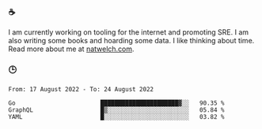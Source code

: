 ### ☕

I am currently working on tooling for the internet and promoting SRE. I am also writing some books and hoarding some data. I like thinking about time. Read more about me at [natwelch.com](https://natwelch.com).

### 🕒

<!--START_SECTION:waka-->

```text
From: 17 August 2022 - To: 24 August 2022

Go                        ██████████████████████▓░░   90.35 %
GraphQL                   █▒░░░░░░░░░░░░░░░░░░░░░░░   05.84 %
YAML                      █░░░░░░░░░░░░░░░░░░░░░░░░   03.82 %
```

<!--END_SECTION:waka-->
